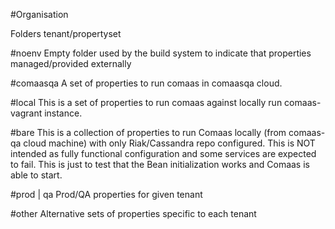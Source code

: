 #Organisation

Folders tenant/propertyset
 
#noenv 
Empty folder used by the build system to indicate that properties managed/provided externally 
  
#comaasqa
A set of properties to run comaas in comaasqa cloud.
 
#local
This is a set of properties to run comaas against locally run comaas-vagrant instance.   

#bare
This is a collection of properties to run Comaas locally (from comaas-qa cloud machine)
with only Riak/Cassandra repo configured. 
This is NOT intended as fully functional configuration and some services are expected to fail. 
This is just to test that the Bean initialization works and Comaas is able to start.

#prod | qa 
Prod/QA properties for given tenant

#other 
Alternative sets of properties specific to each tenant
